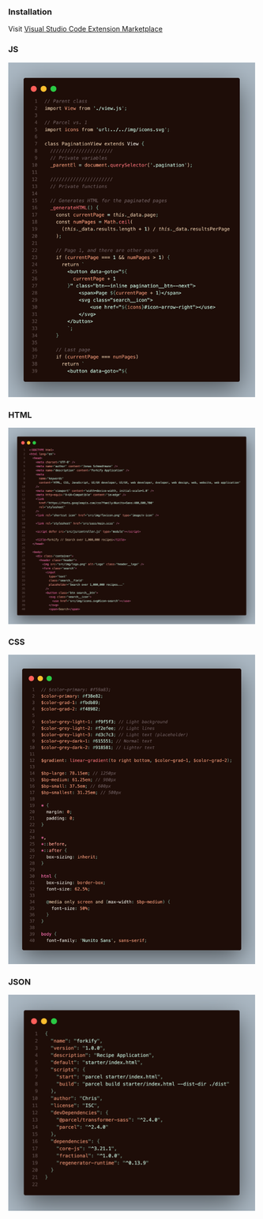 ### Installation

Visit [Visual Studio Code Extension Marketplace](https://marketplace.visualstudio.com/items?itemName=ChrisMartinezDev.crimson-sun&ssr=false#overview)

### JS

<img alt="JS Source Code" src="./src/photos/js.png" width="500px" height="auto">

### HTML

<img alt="HTML Source Code" src="./src/photos/html.png" width="500px" height="auto">

### CSS

<img alt="CSS Source Code" src="./src/photos/css.png" width="500px" height="auto">

### JSON

<img alt="JSON Source Code" src="./src/photos/json.png" width="500px" height="auto">
